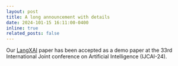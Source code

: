 ```yaml
---
layout: post
title: A long announcement with details
date: 2024-101-15 16:11:00-0400
inline: true
related_posts: false
---
```


Our <a href="https://arxiv.org/abs/2402.12525">LangXAI</a> paper has been accepted as a demo paper at the 33rd International Joint conference on Artificial Intelligence (IJCAI-24). 